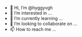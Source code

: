 - 👋 Hi, I’m @hyggyvgh
- 👀 I’m interested in ...
- 🌱 I’m currently learning ...
- 💞️ I’m looking to collaborate on ...
- 📫 How to reach me ...

<!---
hyggyvgh/hyggyvgh is a ✨ special ✨ repository because its `README.md` (this file) appears on your GitHub profile.
You can click the Preview link to take a look at your changes.
--->
